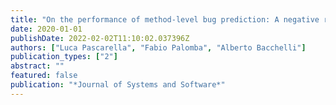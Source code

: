 ```yaml
---
title: "On the performance of method-level bug prediction: A negative result"
date: 2020-01-01
publishDate: 2022-02-02T11:10:02.037396Z
authors: ["Luca Pascarella", "Fabio Palomba", "Alberto Bacchelli"]
publication_types: ["2"]
abstract: ""
featured: false
publication: "*Journal of Systems and Software*"
---
```



